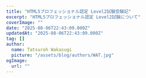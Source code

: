 ```yaml
---
title: "HTML5プロフェッショナル認定 Level2試験受験記"
excerpt: "HTML5プロフェッショナル認定 Level2試験について"
coverImage: ""
date: "2025-08-06T22:43:09.000Z"
updatedAt: "2025-08-06T22:43:09.000Z"
tag: []
author:
  name: Tatsuroh Wakasugi
  picture: "/assets/blog/authors/WAT.jpg"
ogImage:
  url: ""
---
```

